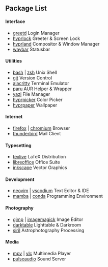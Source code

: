 ## Package List

#### Interface

- [greetd](https://archlinux.org/packages/extra/x86_64/greetd/) Login Manager
- [hyprlock](https://archlinux.org/packages/extra/x86_64/hyprlock/) Greeter & Screen Lock
- [hyprland](https://archlinux.org/packages/extra/x86_64/hyprland/) Compositor & Window Manager
- [waybar](https://archlinux.org/packages/extra/x86_64/waybar/) Statusbar

#### Utilities

- [bash](https://archlinux.org/packages/core/x86_64/bash/) | [zsh](https://archlinux.org/packages/extra/x86_64/zsh/) Unix Shell
- [git](https://archlinux.org/packages/extra/x86_64/git/) Version Control
- [alacritty](https://archlinux.org/packages/extra/x86_64/alacritty/) Terminal Emulator
- [paru](https://aur.archlinux.org/packages/paru) AUR Helper & Wrapper
- [yazi](https://archlinux.org/packages/extra/x86_64/yazi/) File Manager
- [hyprpicker](https://archlinux.org/packages/extra/x86_64/hyprpicker/) Color Picker
- [hyprpaper](https://archlinux.org/packages/extra/x86_64/hyprpaper/) Wallpaper

#### Internet

- [firefox](https://archlinux.org/packages/extra/x86_64/firefox/) | [chromium](https://archlinux.org/packages/extra/x86_64/chromium/) Browser
- [thunderbird](https://archlinux.org/packages/extra/x86_64/thunderbird/) Mail Client

#### Typesetting

- [texlive](https://aur.archlinux.org/packages/texlive-installer) LaTeX Distribution
- [libreoffice](https://archlinux.org/packages/extra/x86_64/libreoffice-fresh/) Office Suite
- [inkscape](https://archlinux.org/packages/extra/x86_64/inkscape/) Vector Graphics

#### Development

- [neovim](https://archlinux.org/packages/extra/x86_64/neovim/) | [vscodium](https://aur.archlinux.org/packages/vscodium) Text Editor & IDE
- [mamba](https://aur.archlinux.org/packages/miniforge) | [conda](https://aur.archlinux.org/packages/miniforge) Programming Environment

#### Photography

- [gimp](https://archlinux.org/packages/extra/x86_64/gimp/) | [imagemagick](https://archlinux.org/packages/extra/x86_64/imagemagick/) Image Editor
- [darktable](https://archlinux.org/packages/extra/x86_64/darktable/) Lighttable & Darkroom
- [siril](https://aur.archlinux.org/packages/siril) Astrophotography Processing

#### Media

- [mpv](https://archlinux.org/packages/extra/x86_64/mpv/) | [vlc](https://archlinux.org/packages/extra/x86_64/vlc/) Multimedia Player
- [pulseaudio](https://archlinux.org/packages/extra/x86_64/pulseaudio/) Sound Server
